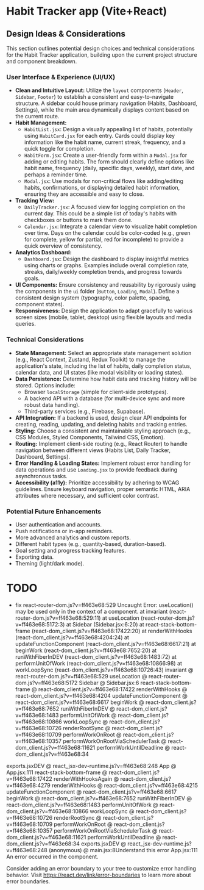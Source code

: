 # Habit Tracker app (Vite+React)

## Design Ideas & Considerations

This section outlines potential design choices and technical considerations for the Habit Tracker application, building upon the current project structure and component breakdown.

### User Interface & Experience (UI/UX)

*   **Clean and Intuitive Layout:** Utilize the `layout` components (`Header`, `Sidebar`, `Footer`) to establish a consistent and easy-to-navigate structure. A sidebar could house primary navigation (Habits, Dashboard, Settings), while the main area dynamically displays content based on the current route.
*   **Habit Management:**
    *   `HabitList.jsx`: Design a visually appealing list of habits, potentially using `HabitCard.jsx` for each entry. Cards could display key information like the habit name, current streak, frequency, and a quick toggle for completion.
    *   `HabitForm.jsx`: Create a user-friendly form within a `Modal.jsx` for adding or editing habits. The form should clearly define options like habit name, frequency (daily, specific days, weekly), start date, and perhaps a reminder time.
    *   `Modal.jsx`: Use modals for non-critical flows like adding/editing habits, confirmations, or displaying detailed habit information, ensuring they are accessible and easy to close.
*   **Tracking View:**
    *   `DailyTracker.jsx`: A focused view for logging completion on the current day. This could be a simple list of today's habits with checkboxes or buttons to mark them done.
    *   `Calendar.jsx`: Integrate a calendar view to visualize habit completion over time. Days on the calendar could be color-coded (e.g., green for complete, yellow for partial, red for incomplete) to provide a quick overview of consistency.
*   **Analytics Dashboard:**
    *   `Dashboard.jsx`: Design the dashboard to display insightful metrics using charts or graphs. Examples include overall completion rate, streaks, daily/weekly completion trends, and progress towards goals.
*   **UI Components:** Ensure consistency and reusability by rigorously using the components in the `ui` folder (`Button`, `Loading`, `Modal`). Define a consistent design system (typography, color palette, spacing, component states).
*   **Responsiveness:** Design the application to adapt gracefully to various screen sizes (mobile, tablet, desktop) using flexible layouts and media queries.

### Technical Considerations

*   **State Management:** Select an appropriate state management solution (e.g., React Context, Zustand, Redux Toolkit) to manage the application's state, including the list of habits, daily completion status, calendar data, and UI states (like modal visibility or loading states).
*   **Data Persistence:** Determine how habit data and tracking history will be stored. Options include:
    *   Browser `localStorage` (simple for client-side prototypes).
    *   A backend API with a database (for multi-device sync and more robust data handling).
    *   Third-party services (e.g., Firebase, Supabase).
*   **API Integration:** If a backend is used, design clear API endpoints for creating, reading, updating, and deleting habits and tracking entries.
*   **Styling:** Choose a consistent and maintainable styling approach (e.g., CSS Modules, Styled Components, Tailwind CSS, Emotion).
*   **Routing:** Implement client-side routing (e.g., React Router) to handle navigation between different views (Habits List, Daily Tracker, Dashboard, Settings).
*   **Error Handling & Loading States:** Implement robust error handling for data operations and use `Loading.jsx` to provide feedback during asynchronous tasks.
*   **Accessibility (a11y):** Prioritize accessibility by adhering to WCAG guidelines. Ensure keyboard navigation, proper semantic HTML, ARIA attributes where necessary, and sufficient color contrast.

### Potential Future Enhancements

*   User authentication and accounts.
*   Push notifications or in-app reminders.
*   More advanced analytics and custom reports.
*   Different habit types (e.g., quantity-based, duration-based).
*   Goal setting and progress tracking features.
*   Exporting data.
*   Theming (light/dark mode).

# TODO

- fix react-router-dom.js?v=ff463e68:529 Uncaught Error: useLocation() may be used only in the context of a <Router> component.
    at invariant (react-router-dom.js?v=ff463e68:529:11)
    at useLocation (react-router-dom.js?v=ff463e68:5172:3)
    at Sidebar (Sidebar.jsx:6:20)
    at react-stack-bottom-frame (react-dom_client.js?v=ff463e68:17422:20)
    at renderWithHooks (react-dom_client.js?v=ff463e68:4204:24)
    at updateFunctionComponent (react-dom_client.js?v=ff463e68:6617:21)
    at beginWork (react-dom_client.js?v=ff463e68:7652:20)
    at runWithFiberInDEV (react-dom_client.js?v=ff463e68:1483:72)
    at performUnitOfWork (react-dom_client.js?v=ff463e68:10866:98)
    at workLoopSync (react-dom_client.js?v=ff463e68:10726:43)
invariant @ react-router-dom.js?v=ff463e68:529
useLocation @ react-router-dom.js?v=ff463e68:5172
Sidebar @ Sidebar.jsx:6
react-stack-bottom-frame @ react-dom_client.js?v=ff463e68:17422
renderWithHooks @ react-dom_client.js?v=ff463e68:4204
updateFunctionComponent @ react-dom_client.js?v=ff463e68:6617
beginWork @ react-dom_client.js?v=ff463e68:7652
runWithFiberInDEV @ react-dom_client.js?v=ff463e68:1483
performUnitOfWork @ react-dom_client.js?v=ff463e68:10866
workLoopSync @ react-dom_client.js?v=ff463e68:10726
renderRootSync @ react-dom_client.js?v=ff463e68:10709
performWorkOnRoot @ react-dom_client.js?v=ff463e68:10357
performWorkOnRootViaSchedulerTask @ react-dom_client.js?v=ff463e68:11621
performWorkUntilDeadline @ react-dom_client.js?v=ff463e68:34
<Sidebar>
exports.jsxDEV @ react_jsx-dev-runtime.js?v=ff463e68:248
App @ App.jsx:111
react-stack-bottom-frame @ react-dom_client.js?v=ff463e68:17422
renderWithHooksAgain @ react-dom_client.js?v=ff463e68:4279
renderWithHooks @ react-dom_client.js?v=ff463e68:4215
updateFunctionComponent @ react-dom_client.js?v=ff463e68:6617
beginWork @ react-dom_client.js?v=ff463e68:7652
runWithFiberInDEV @ react-dom_client.js?v=ff463e68:1483
performUnitOfWork @ react-dom_client.js?v=ff463e68:10866
workLoopSync @ react-dom_client.js?v=ff463e68:10726
renderRootSync @ react-dom_client.js?v=ff463e68:10709
performWorkOnRoot @ react-dom_client.js?v=ff463e68:10357
performWorkOnRootViaSchedulerTask @ react-dom_client.js?v=ff463e68:11621
performWorkUntilDeadline @ react-dom_client.js?v=ff463e68:34
<App>
exports.jsxDEV @ react_jsx-dev-runtime.js?v=ff463e68:248
(anonymous) @ main.jsx:8Understand this error
App.jsx:111 An error occurred in the <Sidebar> component.

Consider adding an error boundary to your tree to customize error handling behavior.
Visit https://react.dev/link/error-boundaries to learn more about error boundaries.